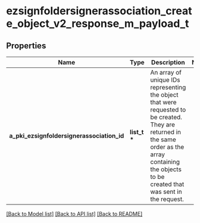 # ezsignfoldersignerassociation_create_object_v2_response_m_payload_t

## Properties
Name | Type | Description | Notes
------------ | ------------- | ------------- | -------------
**a_pki_ezsignfoldersignerassociation_id** | **list_t \*** | An array of unique IDs representing the object that were requested to be created.  They are returned in the same order as the array containing the objects to be created that was sent in the request. | 

[[Back to Model list]](../README.md#documentation-for-models) [[Back to API list]](../README.md#documentation-for-api-endpoints) [[Back to README]](../README.md)


